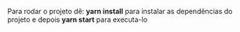 Para rodar o projeto dê: **yarn install** para instalar as dependências do projeto e depois **yarn start** para executa-lo
